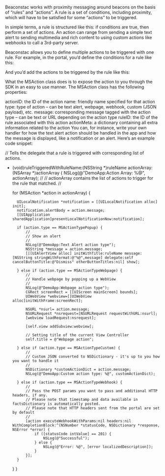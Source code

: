 Beaconstac works with proximity messaging around beacons on the basis of “rules” and “actions”. A rule is a set of conditions, including proximity, which will have to be satisfied for some “actions” to be triggered.

In simple terms, a rule is structured like this: if conditions are true, then perform a set of actions. An action can range from sending a simple text alert to sending multimedia and rich content to using custom actions like webhooks to call a 3rd-party server.

Beaconstac allows you to define multiple actions to be triggered with one rule. For example, in the portal, you’d define the conditions for a rule like this:

And you’d add the actions to be triggered by the rule like this:

What the MSAction class does is to expose the action to you through the SDK in an easy to use manner. The MSAction class has the following properties:

actionID: the ID of the action
name: friendly name specified for that action
type: type of action – can be text alert, webpage, webhook, custom (JSON payload), etc.
message: corresponding message tagged with the action type – can be text or URL depending on the action type
ruleID: the ID of the rule associated with this action
actionMeta: a dictionary containing all extra information related to the action
You can, for instance, write your own handler for how the text alert action should be handled in the app and how the message is displayed, like a notification or an alert. Here’s an example code snippet:

// Tells the delegate that a rule is triggered with corresponding list of actions. 
- (void)ruleTriggeredWithRuleName:(NSString *)ruleName actionArray:(NSArray *)actionArray
{
    NSLog(@"DemoApp:Action Array: %@", actionArray);
    //
    // actionArray contains the list of actions to trigger for the rule that matched.
    //
    
    for (MSAction *action in actionArray) {

        UILocalNotification *notification = [[UILocalNotification alloc] init];
        notification.alertBody = action.message;
        [[UIApplication sharedApplication]presentLocalNotificationNow:notification];
        
        if (action.type == MSActionTypePopup) {
            //
            // Show an alert
            //
            NSLog(@"DemoApp:Text Alert action type");
            NSString *message = action.message;
            [[[UIAlertView alloc] initWithTitle:ruleName message:[NSString stringWithFormat:@"%@",message] delegate:self cancelButtonTitle:@"Dismiss" otherButtonTitles:nil] show];
            
        } else if (action.type == MSActionTypeWebpage) {
            //
            // Handle webpage by popping up a WebView
            //
            NSLog(@"DemoApp:Webpage action type");
            CGRect screenRect = [[UIScreen mainScreen] bounds];
            UIWebView *webview=[[UIWebView alloc]initWithFrame:screenRect];
            
            NSURL *nsurl= action.message;
            NSURLRequest *nsrequest=[NSURLRequest requestWithURL:nsurl];
            [webview loadRequest:nsrequest];
            
            [self.view addSubview:webview];
            
            // Setting title of the current View Controller
            self.title = @"Webpage action";
            
        } else if (action.type == MSActionTypeCustom) {
            //
            // Custom JSON converted to NSDictionary - it's up to you how you want to handle it
            //
            NSDictionary *customActionDict = action.message;
            NSLog(@"DemoApp:Custom action type: %@", customActionDict);
            
        } else if (action.type == MSActionTypeWebhook) {
            //
            // Pass the POST params you want to pass and additional HTTP headers, if any.
            // Please note that timestamp and data available in factsDictionary is automatically posted.
            // Please note that HTTP headers sent from the portal are set by default
            //
            [action executeWebhookWithParams:nil headers:nil WithCompletionBlock:^(NSNumber *statusCode, NSDictionary *response, NSError *error) {
                if ([statusCode intValue] == 201) {
                    NSLog(@"Successful");
                } else {
                    NSLog(@"Error: %@", [error localizedDescription]);
                }
            }];
        }
    }
}

